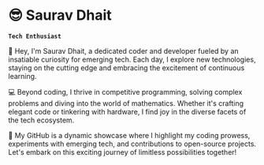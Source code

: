 # 😎 Saurav Dhait

**`Tech Enthusiast`**


👋 Hey, I'm Saurav Dhait, a dedicated coder and developer fueled by an insatiable curiosity for emerging tech. Each day, I explore new technologies, staying on the cutting edge and embracing the excitement of continuous learning.

💻 Beyond coding, I thrive in competitive programming, solving complex problems and diving into the world of mathematics. Whether it's crafting elegant code or tinkering with hardware, I find joy in the diverse facets of the tech ecosystem.

🚀 My GitHub is a dynamic showcase where I highlight my coding prowess, experiments with emerging tech, and contributions to open-source projects. Let's embark on this exciting journey of limitless possibilities together!

